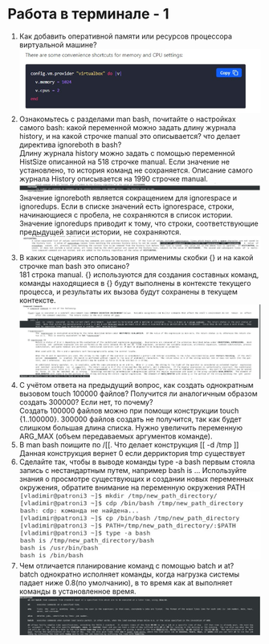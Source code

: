 # Работа в терминале - 1

1. Как добавить оперативной памяти или ресурсов процессора виртуальной машине?
    <br/>
    ![v.memory](./img/2.jpg)
    <br/>
2. Ознакомьтесь с разделами man bash, почитайте о настройках самого bash: какой переменной можно задать длину журнала history, и на какой строчке manual это описывается? что делает директива ignoreboth в bash?
    <br/>
    Длину журнала history можно задать с помощью переменной HistSize описанной на 518 строчке manual. Если значение не установлено, то история команд не сохраняется. Описание самого журнала History описывается на 1990 строчке manual.
    <br/>
    ![histsize](./img/HistSize.jpg)
    <br/>
    Значение ignoreboth является сокращением для ignorespace и ignoredups. Если в списке значений есть ignorespace, строки, начинающиеся с пробела, не сохраняются в список истории. Значение ignoredups приводит к тому, что строки, соответствующие предыдущей записи истории, не сохраняются.
    <br/>
    ![ignoreboth](./img/ingnoreBoth.jpg)
    <br/>
3. В каких сценариях использования применимы скобки {} и на какой строчке man bash это описано?
    <br/>
    181 строка manual. {} используются для создания составных команд, команды находящиеся в {} будут выполнены в контексте текущего процесса, и результаты их вызова будут сохранены в текущем контексте.
    <br/>
    ![{}](./img/181.jpg)
    <br/>
4. С учётом ответа на предыдущий вопрос, как создать однократным вызовом touch 100000 файлов? Получится ли аналогичным образом создать 300000? Если нет, то почему?
    <br/>
    Создать 100000 файлов можно при помощи конструкции touch {1..100000}. 300000 файлов создать не получится, так как будет слишком большая длина списка. Нужно увеличить переменную ARG_MAX (объем передаваемых аргументов команде).
    <br/>
5. В man bash поищите по /\[\[. Что делает конструкция [[ -d /tmp ]]
    <br/>
    Данная конструкция вернет 0 если дерриктория tmp существует
    <br/>
6. Сделайте так, чтобы в выводе команды type -a bash первым стояла запись с нестандартным путем, например bash is ... Используйте знания о просмотре существующих и создании новых переменных окружения, обратите внимание на переменную окружения PATH
    <br/>
    ![type](./img/typeabash.jpg)
    <br/>
7. Чем отличается планирование команд с помощью batch и at?
    <br/>
    batch однократно исполняет команды, когда нагрузка системы падает ниже 0.8(по умолчанию), в то время как at выполняет команды в установленное время.
    <br/>
    ![batchat](./img/batchat.jpg)
    <br/>

